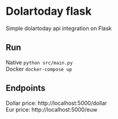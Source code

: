 # Dolartoday flask

Simple dolartoday api integration on Flask

## Run

Native ```python src/main.py``` <br>
Docker ```docker-compose up```


## Endpoints

Dollar price: http://localhost:5000/dollar <br>
Eur price: http://localhost:5000/euw
